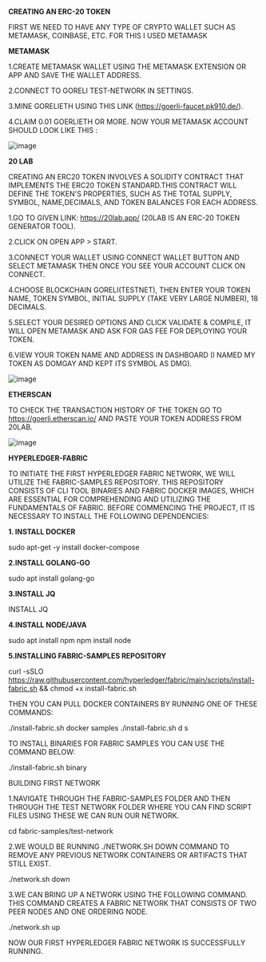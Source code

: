 **CREATING AN ERC-20 TOKEN**

FIRST WE NEED TO HAVE ANY TYPE OF CRYPTO WALLET SUCH AS METAMASK, COINBASE, ETC. FOR THIS I USED METAMASK

**METAMASK**

1.CREATE METAMASK WALLET USING THE METAMASK EXTENSION OR APP AND SAVE THE WALLET ADDRESS.

2.CONNECT TO GORELI TEST-NETWORK IN SETTINGS.

3.MINE GORELIETH USING THIS LINK (https://goerli-faucet.pk910.de/).

4.CLAIM 0.01 GOERLIETH OR MORE. NOW YOUR METAMASK ACCOUNT SHOULD LOOK LIKE THIS :

![image](https://github.com/Nikhil-71/Blockchain-/assets/136786579/1ed3a7c2-40fe-41ed-ad20-738565287f14)


**20 LAB**

CREATING AN ERC20 TOKEN INVOLVES A SOLIDITY CONTRACT THAT IMPLEMENTS THE ERC20 TOKEN STANDARD.THIS CONTRACT WILL DEFINE THE TOKEN'S PROPERTIES, SUCH AS THE TOTAL SUPPLY, SYMBOL, NAME,DECIMALS, AND TOKEN BALANCES FOR EACH ADDRESS.

1.GO TO GIVEN LINK: https://20lab.app/ (20LAB IS AN ERC-20 TOKEN GENERATOR TOOL).

2.CLICK ON OPEN APP > START.

3.CONNECT YOUR WALLET USING CONNECT WALLET BUTTON AND SELECT METAMASK THEN ONCE YOU SEE YOUR ACCOUNT CLICK ON CONNECT.

4.CHOOSE BLOCKCHAIN GORELI(TESTNET), THEN ENTER YOUR TOKEN NAME, TOKEN SYMBOL, INITIAL SUPPLY (TAKE VERY LARGE NUMBER), 18 DECIMALS.

5.SELECT YOUR DESIRED OPTIONS AND CLICK VALIDATE & COMPILE, IT WILL OPEN METAMASK AND ASK FOR GAS FEE FOR DEPLOYING YOUR TOKEN.

6.VIEW YOUR TOKEN NAME AND ADDRESS IN DASHBOARD (I NAMED MY TOKEN AS DOMGAY AND KEPT ITS SYMBOL AS DMG).

![image](https://github.com/Nikhil-71/Blockchain-/assets/136786579/09b0874c-ae74-4948-9f2c-bd398ff4c9ac)


**ETHERSCAN**

TO CHECK THE TRANSACTION HISTORY OF THE TOKEN GO TO https://goerli.etherscan.io/ AND PASTE YOUR TOKEN ADDRESS FROM 20LAB.

![image](https://github.com/Nikhil-71/Blockchain-/assets/136786579/4c8f37d6-57e3-4327-a95c-32ff2d97cb59)


**HYPERLEDGER-FABRIC**

TO INITIATE THE FIRST HYPERLEDGER FABRIC NETWORK, WE WILL UTILIZE THE FABRIC-SAMPLES REPOSITORY. THIS REPOSITORY CONSISTS OF CLI TOOL BINARIES AND FABRIC DOCKER IMAGES, WHICH ARE ESSENTIAL FOR COMPREHENDING AND UTILIZING THE FUNDAMENTALS OF FABRIC. BEFORE COMMENCING THE PROJECT, IT IS NECESSARY TO INSTALL THE FOLLOWING DEPENDENCIES:

**1. INSTALL DOCKER**

sudo apt-get -y install docker-compose

**2.INSTALL GOLANG-GO**

sudo apt install golang-go

**3.INSTALL JQ**

INSTALL JQ

**4.INSTALL NODE/JAVA**

sudo apt install npm npm install node

**5.INSTALLING FABRIC-SAMPLES REPOSITORY**

curl -sSLO https://raw.githubusercontent.com/hyperledger/fabric/main/scripts/install-fabric.sh && chmod +x install-fabric.sh

THEN YOU CAN PULL DOCKER CONTAINERS BY RUNNING ONE OF THESE COMMANDS:

./install-fabric.sh docker samples ./install-fabric.sh d s

TO INSTALL BINARIES FOR FABRIC SAMPLES YOU CAN USE THE COMMAND BELOW:

./install-fabric.sh binary

BUILDING FIRST NETWORK

1.NAVIGATE THROUGH THE FABRIC-SAMPLES FOLDER AND THEN THROUGH THE TEST NETWORK FOLDER WHERE YOU CAN FIND SCRIPT FILES USING THESE WE CAN RUN OUR NETWORK.

cd fabric-samples/test-network

2.WE WOULD BE RUNNING ./NETWORK.SH DOWN COMMAND TO REMOVE ANY PREVIOUS NETWORK CONTAINERS OR ARTIFACTS THAT STILL EXIST.

./network.sh down

3.WE CAN BRING UP A NETWORK USING THE FOLLOWING COMMAND. THIS COMMAND CREATES A FABRIC NETWORK THAT CONSISTS OF TWO PEER NODES AND ONE ORDERING NODE.

./network.sh up

NOW OUR FIRST HYPERLEDGER FABRIC NETWORK IS SUCCESSFULLY RUNNING.
